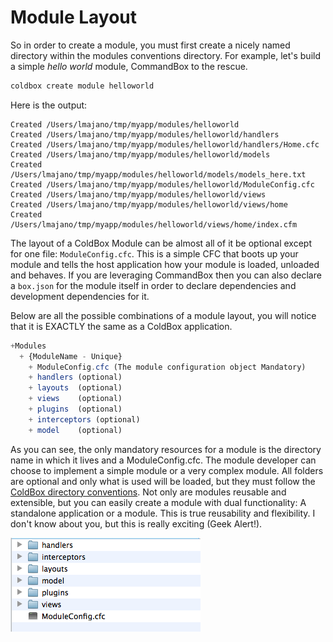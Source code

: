 # Module Layout

So in order to create a module, you must first create a nicely named directory within the modules conventions directory. For example, let's build a simple *hello world* module, CommandBox to the rescue.

```bash
coldbox create module helloworld
```

Here is the output:

```
Created /Users/lmajano/tmp/myapp/modules/helloworld
Created /Users/lmajano/tmp/myapp/modules/helloworld/handlers
Created /Users/lmajano/tmp/myapp/modules/helloworld/handlers/Home.cfc
Created /Users/lmajano/tmp/myapp/modules/helloworld/models
Created /Users/lmajano/tmp/myapp/modules/helloworld/models/models_here.txt
Created /Users/lmajano/tmp/myapp/modules/helloworld/ModuleConfig.cfc
Created /Users/lmajano/tmp/myapp/modules/helloworld/views
Created /Users/lmajano/tmp/myapp/modules/helloworld/views/home
Created /Users/lmajano/tmp/myapp/modules/helloworld/views/home/index.cfm
```

The layout of a ColdBox Module can be almost all of it be optional except for one file: `ModuleConfig.cfc`. This is a simple CFC that boots up your module and tells the host application how your module is loaded, unloaded and behaves. If you are leveraging CommandBox then you can also declare a `box.json` for the module itself in order to declare dependencies and development dependencies for it.

Below are all the possible combinations of a module layout, you will notice that it is EXACTLY the same as a ColdBox application.

```js
+Modules
  + {ModuleName - Unique}
    + ModuleConfig.cfc (The module configuration object Mandatory)
    + handlers (optional)
    + layouts  (optional)
    + views    (optional)
    + plugins  (optional)
    + interceptors (optional)
    + model    (optional)
```

As you can see, the only mandatory resources for a module is the directory name in which it lives and a ModuleConfig.cfc. The module developer can choose to implement a simple module or a very complex module. All folders are optional and only what is used will be loaded, but they must follow the [ColdBox directory conventions](http://wiki.coldbox.org/wiki/DirectoryStructure-Conventions.cfmhttp://). Not only are modules reusable and extensible, but you can easily create a module with dual functionality: A standalone application or a module. This is true reusability and flexibility. I don't know about you, but this is really exciting (Geek Alert!).

![](../../ModulesFolderLayout.png)